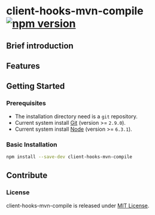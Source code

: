 # client-hooks-mvn-compile [![npm version][npm-version]][npm-url]

## Brief introduction

## Features

## Getting Started

### Prerequisites

- The installation directory need is a `git` repository.
- Current system install [Git](https://git-scm.com) (version >= `2.9.0`).
- Current system install [Node](https://nodejs.org) (version >= `6.3.1`).

### Basic Installation

```bash
npm install --save-dev client-hooks-mvn-compile
```

## Contribute

### License

client-hooks-mvn-compile is released under [MIT License](https://github.com/crux-wild/client-hooks-mvn-compile/blob/master/LICENSE).

[npm-url]: https://badge.fury.io/js/client-hooks-mvn-compile
[npm-version]: https://badge.fury.io/js/client-hooks-mvn-compile.svg
